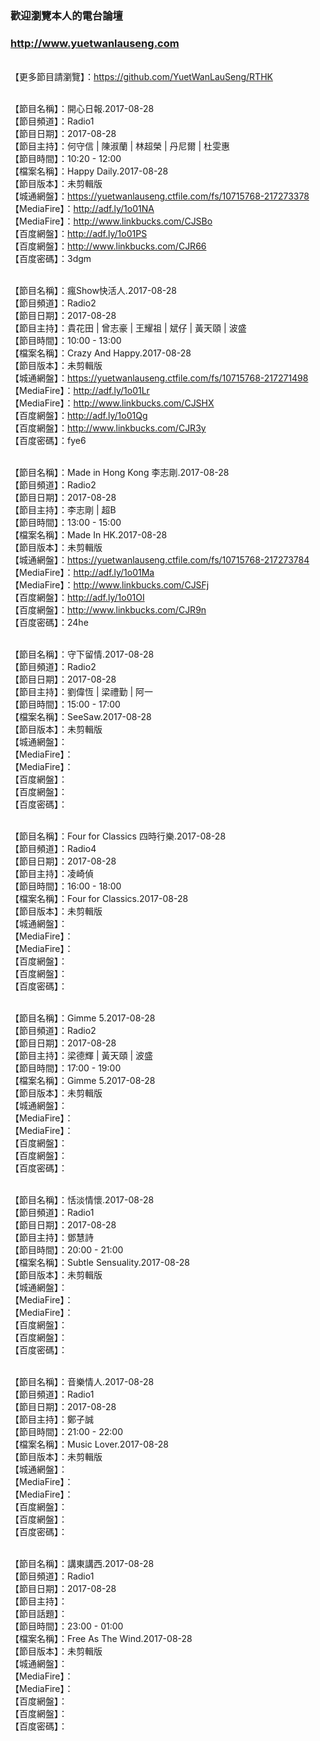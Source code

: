 ### 歡迎瀏覽本人的電台論壇
### http://www.yuetwanlauseng.com

<br>【更多節目請瀏覽】：https://github.com/YuetWanLauSeng/RTHK

<br>【節目名稱】：開心日報.2017-08-28
<br>【節目頻道】：Radio1
<br>【節目日期】：2017-08-28
<br>【節目主持】：何守信 | 陳淑蘭 | 林超榮 | 丹尼爾 | 杜雯惠
<br>【節目時間】：10:20 - 12:00
<br>【檔案名稱】：Happy Daily.2017-08-28
<br>【節目版本】：未剪輯版
<br>【城通網盤】：https://yuetwanlauseng.ctfile.com/fs/10715768-217273378
<br>【MediaFire】：http://adf.ly/1o01NA
<br>【MediaFire】：http://www.linkbucks.com/CJSBo
<br>【百度網盤】：http://adf.ly/1o01PS
<br>【百度網盤】：http://www.linkbucks.com/CJR66
<br>【百度密碼】：3dgm

<br>【節目名稱】：瘋Show快活人.2017-08-28
<br>【節目頻道】：Radio2
<br>【節目日期】：2017-08-28
<br>【節目主持】：貴花田 | 曾志豪 | 王耀祖 | 斌仔 | 黃天頤 | 波盛
<br>【節目時間】：10:00 - 13:00
<br>【檔案名稱】：Crazy And Happy.2017-08-28
<br>【節目版本】：未剪輯版
<br>【城通網盤】：https://yuetwanlauseng.ctfile.com/fs/10715768-217271498
<br>【MediaFire】：http://adf.ly/1o01Lr
<br>【MediaFire】：http://www.linkbucks.com/CJSHX
<br>【百度網盤】：http://adf.ly/1o01Qg
<br>【百度網盤】：http://www.linkbucks.com/CJR3y
<br>【百度密碼】：fye6

<br>【節目名稱】：Made in Hong Kong 李志剛.2017-08-28
<br>【節目頻道】：Radio2
<br>【節目日期】：2017-08-28
<br>【節目主持】：李志剛 | 超B
<br>【節目時間】：13:00 - 15:00
<br>【檔案名稱】：Made In HK.2017-08-28
<br>【節目版本】：未剪輯版
<br>【城通網盤】：https://yuetwanlauseng.ctfile.com/fs/10715768-217273784
<br>【MediaFire】：http://adf.ly/1o01Ma
<br>【MediaFire】：http://www.linkbucks.com/CJSFj
<br>【百度網盤】：http://adf.ly/1o01OI
<br>【百度網盤】：http://www.linkbucks.com/CJR9n
<br>【百度密碼】：24he

<br>【節目名稱】：守下留情.2017-08-28
<br>【節目頻道】：Radio2
<br>【節目日期】：2017-08-28
<br>【節目主持】：劉偉恆 | 梁禮勤 | 阿一
<br>【節目時間】：15:00 - 17:00
<br>【檔案名稱】：SeeSaw.2017-08-28
<br>【節目版本】：未剪輯版
<br>【城通網盤】：
<br>【MediaFire】：
<br>【MediaFire】：
<br>【百度網盤】：
<br>【百度網盤】：
<br>【百度密碼】：

<br>【節目名稱】：Four for Classics 四時行樂.2017-08-28
<br>【節目頻道】：Radio4
<br>【節目日期】：2017-08-28
<br>【節目主持】：凌崎偵
<br>【節目時間】：16:00 - 18:00
<br>【檔案名稱】：Four for Classics.2017-08-28
<br>【節目版本】：未剪輯版
<br>【城通網盤】：
<br>【MediaFire】：
<br>【MediaFire】：
<br>【百度網盤】：
<br>【百度網盤】：
<br>【百度密碼】：

<br>【節目名稱】：Gimme 5.2017-08-28
<br>【節目頻道】：Radio2
<br>【節目日期】：2017-08-28
<br>【節目主持】：梁德輝 | 黃天頤 | 波盛
<br>【節目時間】：17:00 - 19:00
<br>【檔案名稱】：Gimme 5.2017-08-28
<br>【節目版本】：未剪輯版
<br>【城通網盤】：
<br>【MediaFire】：
<br>【MediaFire】：
<br>【百度網盤】：
<br>【百度網盤】：
<br>【百度密碼】：

<br>【節目名稱】：恬淡情懷.2017-08-28
<br>【節目頻道】：Radio1
<br>【節目日期】：2017-08-28
<br>【節目主持】：鄧慧詩
<br>【節目時間】：20:00 - 21:00
<br>【檔案名稱】：Subtle Sensuality.2017-08-28
<br>【節目版本】：未剪輯版
<br>【城通網盤】：
<br>【MediaFire】：
<br>【MediaFire】：
<br>【百度網盤】：
<br>【百度網盤】：
<br>【百度密碼】：

<br>【節目名稱】：音樂情人.2017-08-28
<br>【節目頻道】：Radio1
<br>【節目日期】：2017-08-28
<br>【節目主持】：鄭子誠
<br>【節目時間】：21:00 - 22:00
<br>【檔案名稱】：Music Lover.2017-08-28
<br>【節目版本】：未剪輯版
<br>【城通網盤】：
<br>【MediaFire】：
<br>【MediaFire】：
<br>【百度網盤】：
<br>【百度網盤】：
<br>【百度密碼】：

<br>【節目名稱】：講東講西.2017-08-28
<br>【節目頻道】：Radio1
<br>【節目日期】：2017-08-28
<br>【節目主持】：
<br>【節目話題】：
<br>【節目時間】：23:00 - 01:00
<br>【檔案名稱】：Free As The Wind.2017-08-28
<br>【節目版本】：未剪輯版
<br>【城通網盤】：
<br>【MediaFire】：
<br>【MediaFire】：
<br>【百度網盤】：
<br>【百度網盤】：
<br>【百度密碼】：
